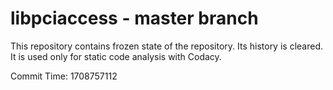 # libpciaccess - master branch

This repository contains frozen state of the repository.
Its history is cleared. It is used only for static code
analysis with Codacy.

Commit Time: 1708757112